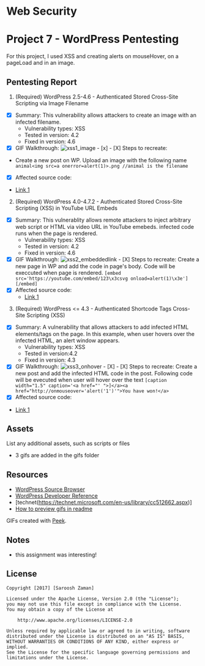 # Web Security
# Project 7 - WordPress Pentesting

For this project, I used XSS and creating alerts on mouseHover, on a pageLoad and in an image.


## Pentesting Report

1. (Required) WordPress 2.5-4.6 - Authenticated Stored Cross-Site Scripting via Image Filename
  - [x] Summary: This vulnerability allows attackers to create an image with an infected filename.   
    - Vulnerability types: XSS
    - Tested in version: 4.2
    - Fixed in version: 4.6
  - [x] GIF Walkthrough: 
![xss1_image](https://user-images.githubusercontent.com/17416917/32330574-edd8f304-bfb6-11e7-8b72-1b14c02b1ba0.gif)  - [x]     - [X] Steps to recreate: 
  - Create a new post on WP. Upload an image with the following name
          ``` animal<img src=a onerror=alert(1)>.png //animal is the filename```
  - [X] Affected source code:
  - [Link 1](http://wpdistillery.dev/wp-admin/upload.php?item=29)
  
2. (Required) WordPress  4.0-4.7.2 - Authenticated Stored Cross-Site Scripting (XSS) in YouTube URL Embeds
  - [X] Summary: 
    This vulnerablity allows remote attackers to inject arbitrary web script or HTML via video URL in YouTube emebeds. infected code runs when the page is rendered.
    - Vulnerability types: XSS
    - Tested in version: 4.2
    - Fixed in version: 4.6
  - [X] GIF Walkthrough: 
![xss2_embeddedlink](https://user-images.githubusercontent.com/17416917/32330579-f0a7cde4-bfb6-11e7-9e45-f1e5537a41ce.gif)  - [X] Steps to recreate: 
        Create a new page in WP and add the code in page's body. Code will be execcuted when page is rendered.
    ```[embed src='https://youtube.com/embed/123\x3csvg onload=alert(1)\x3e'][/embed]```
  - [x] Affected source code:
    - [Link 1](http://wpdistillery.dev/?page_id=43)
    
3. (Required) WordPress <= 4.3 - Authenticated Shortcode Tags Cross-Site Scripting (XSS)
  - [x] Summary: A vulnerability that allows attackers to add infected HTML elements/tags on the page. In this example, when user hovers over the infected HTML, an alert window appears.
    - Vulnerability types: XSS
    - Tested in version:4.2
    - Fixed in version: 4.3
  - [X] GIF Walkthrough: 
![xss3_onhover](https://user-images.githubusercontent.com/17416917/32330580-f24b83ac-bfb6-11e7-8dad-3ab8e28813d3.gif)  - [X]  - [X] Steps to recreate: 
      Create a new post and add the infected HTML code in the post. Following code will be evecuted when user will hover over the text
  ```[caption width="1.5" caption='<a href="' ">]</a><a href="http://onmouseover='alert('1')'">You have won!</a>```  
  - [X] Affected source code:
  - [Link 1](http://wpdistillery.dev/?p=76)

## Assets

List any additional assets, such as scripts or files
 - 3 gifs are added in the gifs folder

## Resources

- [WordPress Source Browser](https://core.trac.wordpress.org/browser/)
- [WordPress Developer Reference](https://developer.wordpress.org/reference/)
- [technet(https://technet.microsoft.com/en-us/library/cc512662.aspx)]
- [How to preview gifs in readme](http://solutionoptimist.com/2013/12/28/awesome-github-tricks/_)

GIFs created with [Peek](http://www.omgubuntu.co.uk/2016/08/peek-desktop-gif-screen-recorder-linux).

## Notes
- this assignment was interesting!

## License

    Copyright [2017] [Saroosh Zaman]

    Licensed under the Apache License, Version 2.0 (the "License");
    you may not use this file except in compliance with the License.
    You may obtain a copy of the License at

        http://www.apache.org/licenses/LICENSE-2.0

    Unless required by applicable law or agreed to in writing, software
    distributed under the License is distributed on an "AS IS" BASIS,
    WITHOUT WARRANTIES OR CONDITIONS OF ANY KIND, either express or implied.
    See the License for the specific language governing permissions and
    limitations under the License.
